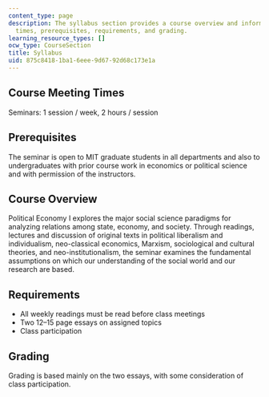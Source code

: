 ```yaml
---
content_type: page
description: The syllabus section provides a course overview and information on meeting
  times, prerequisites, requirements, and grading.
learning_resource_types: []
ocw_type: CourseSection
title: Syllabus
uid: 875c8418-1ba1-6eee-9d67-92d68c173e1a
---
```


Course Meeting Times
--------------------

Seminars: 1 session / week, 2 hours / session

Prerequisites
-------------

The seminar is open to MIT graduate students in all departments and also to undergraduates with prior course work in economics or political science and with permission of the instructors.

Course Overview
---------------

Political Economy I explores the major social science paradigms for analyzing relations among state, economy, and society. Through readings, lectures and discussion of original texts in political liberalism and individualism, neo-classical economics, Marxism, sociological and cultural theories, and neo-institutionalism, the seminar examines the fundamental assumptions on which our understanding of the social world and our research are based.

Requirements
------------

*   All weekly readings must be read before class meetings
*   Two 12–15 page essays on assigned topics
*   Class participation

Grading
-------

Grading is based mainly on the two essays, with some consideration of class participation.